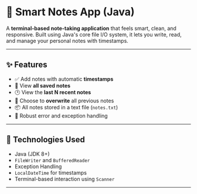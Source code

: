 # 📝 Smart Notes App (Java)

A **terminal-based note-taking application** that feels smart, clean, and responsive. Built using Java's core file I/O system, it lets you write, read, and manage your personal notes with timestamps.

---

## ✨ Features

- ✅ Add notes with automatic **timestamps**
- 📄 View **all saved notes**
- 🕑 View the **last N recent notes**
- 🧹 Choose to **overwrite** all previous notes
- 📦 All notes stored in a text file (`notes.txt`)
- 🔐 Robust error and exception handling

---

## 🚀 Technologies Used

- Java (JDK 8+)
- `FileWriter` and `BufferedReader`
- Exception Handling
- `LocalDateTime` for timestamps
- Terminal-based interaction using `Scanner`

---
